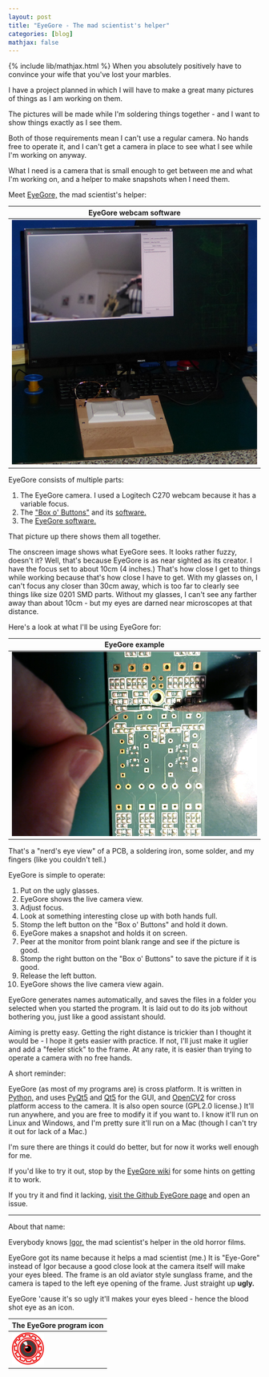 ```yaml
---
layout: post
title: "EyeGore - The mad scientist's helper"
categories: [blog]
mathjax: false
---
```

{% include lib/mathjax.html %}
When you absolutely positively have to convince your wife that you've lost your marbles.

I have a project planned in which I will have to make a great many pictures of things as I am working on them.

The pictures will be made while I'm soldering things together - and I want to show things exactly as I see them.

Both of those requirements mean I can't use a regular camera.  No hands free to operate it, and I can't get a camera in place to see what I see while I'm working on anyway.

What I need is a camera that is small enough to get between me and what I'm working on, and a helper to make snapshots when I need them.

Meet [EyeGore,](https://github.com/JosephEoff/EyeGore) the mad scientist's helper:

|EyeGore webcam software|
|-------|
|![EyeGore](/assets/2020-01-31-eyegore/eyegore.jpg)|

EyeGore consists of multiple parts:

1.  The EyeGore camera.  I used a Logitech C270 webcam because it has a variable focus.
2.  The ["Box o' Buttons"](boxobuttons) and its [software.](https://github.com/JosephEoff/BoxOButtons)
3.  The [EyeGore software.](https://github.com/JosephEoff/EyeGore)

That picture up there shows them all together.  

The onscreen image shows what EyeGore sees.  It looks rather fuzzy, doesn't it?  Well, that's because EyeGore is as near sighted as its creator.  I have the focus set to about 10cm (4 inches.)  That's how close I get to things while working because that's how close I have to get.  With my glasses on, I can't focus any closer than 30cm away, which is too far to clearly see things like size 0201 SMD parts.  Without my glasses, I can't see any farther away than about 10cm - but my eyes are darned near microscopes at that distance.

Here's a look at what I'll be using EyeGore for:

|EyeGore example|
|-------|
|![EyeGore example](/assets/2020-01-31-eyegore/eyegoreexample.png)|

That's a "nerd's eye view" of a PCB, a soldering iron, some solder, and my fingers (like you couldn't tell.)

EyeGore is simple to operate:

1.  Put on the ugly glasses.
2.  EyeGore shows the live camera view.
3.  Adjust focus.
4.  Look at something interesting close up with both hands full.
5.  Stomp the left button on the "Box o' Buttons" and hold it down.  
6.  EyeGore makes a snapshot and holds it on screen.
7.  Peer at the monitor from point blank range and see if the picture is good.
8.  Stomp the right button on the "Box o' Buttons" to save the picture if it is good.
9.  Release the left button.
10.  EyeGore shows the live camera view again.

EyeGore generates names automatically, and saves the files in a folder you selected when you started the program.  It is laid out to do its job without bothering you, just like a good assistant should.

Aiming is pretty easy.  Getting the right distance is trickier than I thought it would be - I hope it gets easier with practice.  If not, I'll just make it uglier and add a "feeler stick" to the frame.  At any rate, it is easier than trying to operate a camera with no free hands.

A short reminder:

EyeGore (as most of my programs are) is cross platform.  It is written in [Python,](https://www.python.org/) and uses [PyQt5](https://pypi.org/project/PyQt5/) and [Qt5](https://www.qt.io/) for the GUI, and [OpenCV2](https://pypi.org/project/opencv-python/) for cross platform access to the camera.  It is also open source (GPL2.0 license.)  It'll run anywhere, and you are free to modify it if you want to.  I know it'll run on Linux and Windows, and I'm pretty sure it'll run on a Mac (though I can't try it out for lack of a Mac.)

I'm sure there are things it could do better, but for now it works well enough for me.

If you'd like to try it out, stop by the [EyeGore wiki](https://github.com/JosephEoff/EyeGore/wiki) for some hints on getting it to work.

If you try it and find it lacking, [visit the Github EyeGore page](https://github.com/JosephEoff/EyeGore/issues) and open an issue.

---------------------

About that name:

Everybody knows [Igor,](https://en.wikipedia.org/wiki/Igor_(character)) the mad scientist's helper in the old horror films.

EyeGore got its name because it helps a mad scientist (me.)  It is "Eye-Gore" instead of Igor because a good close look at the camera itself will make your eyes bleed.  The frame is an old aviator style sunglass frame, and the camera is taped to the left eye opening of the frame.  Just straight up **ugly.**  

EyeGore 'cause it's so ugly it'll makes your eyes bleed - hence the blood shot eye as an icon.

|The EyeGore program icon|
|------------------------|
|![The EyeGore program icon](/assets/2020-01-31-eyegore/eyegore.png)|


